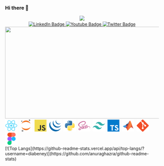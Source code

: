 ### Hi there 👋

<div id="header" align="center">
  <img src="https://media.giphy.com/media/M9gbBd9nbDrOTu1Mqx/giphy.gif" width="100"/>
  <div id="badges">
  <a href="your-linkedin-URL">
    <img src="https://img.shields.io/badge/LinkedIn-blue?style=for-the-badge&logo=linkedin&logoColor=white" alt="LinkedIn Badge"/>
  </a>
  <a href="your-youtube-URL">
    <img src="https://img.shields.io/badge/YouTube-red?style=for-the-badge&logo=youtube&logoColor=white" alt="Youtube Badge"/>
  </a>
  <a href="your-twitter-URL">
    <img src="https://img.shields.io/badge/Twitter-blue?style=for-the-badge&logo=twitter&logoColor=white" alt="Twitter Badge"/>
  </a>
</div>
</div>
<div align="center">
  <img src="https://media.giphy.com/media/dWesBcTLavkZuG35MI/giphy.gif" width="600" height="300"/>
</div>
<div >
  <img src="https://github.com/devicons/devicon/blob/master/icons/react/react-original.svg" width="40" height="40"/>&nbsp;
  <img src="https://github.com/devicons/devicon/blob/master/icons/jupyter/jupyter-original.svg"width="40" height="40"/>&nbsp;
  <img src="https://github.com/devicons/devicon/blob/master/icons/javascript/javascript-original.svg"width="40" height="40"/>&nbsp;
  <img src="https://github.com/devicons/devicon/blob/master/icons/jquery/jquery-original.svg"width="40" height="40"/>&nbsp;
  <img src="https://github.com/devicons/devicon/blob/master/icons/python/python-original.svg"width="40" height="40"/>&nbsp;
  <img src="https://github.com/devicons/devicon/blob/master/icons/sass/sass-original.svg"width="40" height="40"/>&nbsp;
  <img src="https://github.com/devicons/devicon/blob/master/icons/tailwindcss/tailwindcss-plain.svg"width="40" height="40"/>&nbsp;
  <img src="https://github.com/devicons/devicon/blob/master/icons/typescript/typescript-original.svg"width="40" height="40"/>&nbsp;
  <img src="https://github.com/devicons/devicon/blob/master/icons/matlab/matlab-original.svg"width="40" height="40"/>&nbsp;
  <img src="https://github.com/devicons/devicon/blob/master/icons/git/git-original.svg"width="40" height="40"/>&nbsp;
  <img src="https://github.com/devicons/devicon/blob/master/icons/figma/figma-original.svg"width="40" height="40"/>&nbsp;
</div>
[![Top Langs](https://github-readme-stats.vercel.app/api/top-langs/?username=diabeney)](https://github.com/anuraghazra/github-readme-stats)

<!--
**diabeney/diabeney** is a ✨ _special_ ✨ repository because its `README.md` (this file) appears on your GitHub profile.

Here are some ideas to get you started:

- 🔭 I’m currently working on ...
- 🌱 I’m currently learning ...
- 👯 I’m looking to collaborate on ...
- 🤔 I’m looking for help with ...
- 💬 Ask me about ...
- 📫 How to reach me: ...
- 😄 Pronouns: ...
- ⚡ Fun fact: ...
-->
